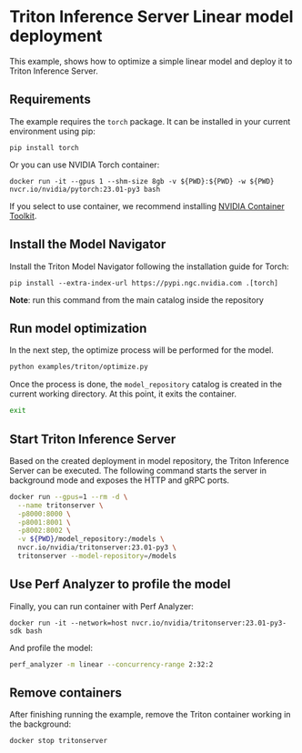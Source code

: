 <!--
Copyright (c) 2021-2023, NVIDIA CORPORATION. All rights reserved.

Licensed under the Apache License, Version 2.0 (the "License");
you may not use this file except in compliance with the License.
You may obtain a copy of the License at

    http://www.apache.org/licenses/LICENSE-2.0

Unless required by applicable law or agreed to in writing, software
distributed under the License is distributed on an "AS IS" BASIS,
WITHOUT WARRANTIES OR CONDITIONS OF ANY KIND, either express or implied.
See the License for the specific language governing permissions and
limitations under the License.
-->

# Triton Inference Server Linear model deployment

This example, shows how to optimize a simple linear model and deploy it to Triton Inference Server.

## Requirements

The example requires the `torch` package. It can be installed in your current environment using pip:

```shell
pip install torch
```

Or you can use NVIDIA Torch container:
```shell
docker run -it --gpus 1 --shm-size 8gb -v ${PWD}:${PWD} -w ${PWD} nvcr.io/nvidia/pytorch:23.01-py3 bash
```

If you select to use container, we recommend installing
[NVIDIA Container Toolkit](https://docs.nvidia.com/datacenter/cloud-native/container-toolkit/overview.html).

## Install the Model Navigator

Install the Triton Model Navigator following the installation guide for Torch:

```shell
pip install --extra-index-url https://pypi.ngc.nvidia.com .[torch]
```

**Note**: run this command from the main catalog inside the repository

## Run model optimization

In the next step, the optimize process will be performed for the model.

```bash
python examples/triton/optimize.py
```

Once the process is done, the `model_repository` catalog is created in the current working directory.
At this point, it exits the container.

```bash
exit
```

## Start Triton Inference Server

Based on the created deployment in model repository, the Triton Inference Server can be executed.
The following command starts the server in background mode and exposes the HTTP and gRPC ports.

```bash
docker run --gpus=1 --rm -d \
  --name tritonserver \
  -p8000:8000 \
  -p8001:8001 \
  -p8002:8002 \
  -v ${PWD}/model_repository:/models \
  nvcr.io/nvidia/tritonserver:23.01-py3 \
  tritonserver --model-repository=/models
```

## Use Perf Analyzer to profile the model

Finally, you can run container with Perf Analyzer:
```shell
docker run -it --network=host nvcr.io/nvidia/tritonserver:23.01-py3-sdk bash
```

And profile the model:

```bash
perf_analyzer -m linear --concurrency-range 2:32:2
```

## Remove containers

After finishing running the example, remove the Triton container working in the background:
```
docker stop tritonserver
```
